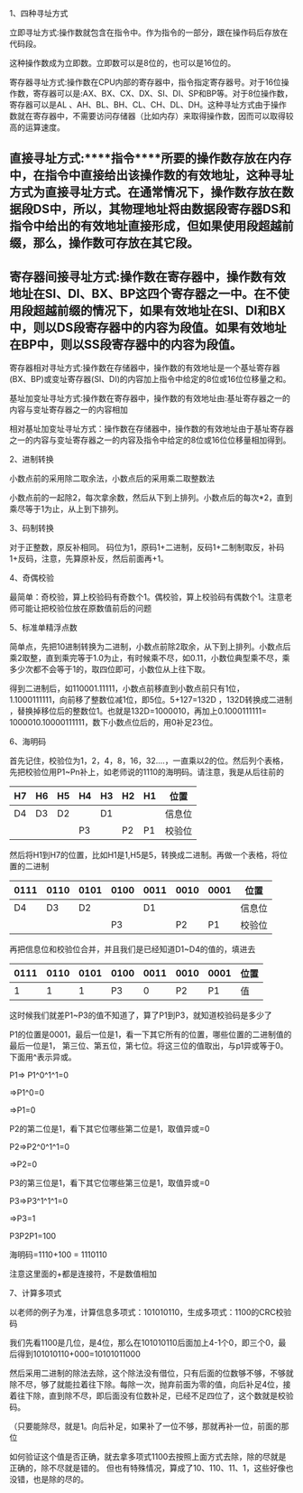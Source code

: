 1、四种寻址方式

立即寻址方式:操作数就包含在指令中。作为指令的一部分，跟在操作码后存放在代码段。

这种操作数成为立即数。立即数可以是8位的，也可以是16位的。

 

寄存器寻址方式:操作数在CPU内部的寄存器中，指令指定寄存器号。对于16位操作数，寄存器可以是:AX、BX、CX、DX、SI、DI、SP和BP等。对于8位操作数，寄存器可以是AL 、AH、BL、BH、CL、CH、DL、DH。这种寻址方式由于操作数就在寄存器中，不需要访问存储器（比如内存）来取得操作数，因而可以取得较高的运算速度。

 

## 直接寻址方式:***\*指令\****所要的操作数存放在内存中，在指令中直接给出该操作数的有效地址，这种寻址方式为直接寻址方式。在通常情况下，操作数存放在数据段DS中，所以，其物理地址将由数据段寄存器DS和指令中给出的有效地址直接形成，但如果使用段超越前缀，那么，操作数可存放在其它段。

## 寄存器间接寻址方式:操作数在寄存器中，操作数有效地址在SI、DI、BX、BP这四个寄存器之一中。在不使用段超越前缀的情况下，如果有效地址在SI、DI和BX中，则以DS段寄存器中的内容为段值。如果有效地址在BP中，则以SS段寄存器中的内容为段值。

寄存器相对寻址方式:操作数在存储器中，操作数的有效地址是一个基址寄存器(BX、BP)或变址寄存器(SI、DI)的内容加上指令中给定的8位或16位位移量之和。

 

基址加变址寻址方式:操作数在寄存器中，操作数的有效地址由:基址寄存器之一的内容与变址寄存器之一的内容相加

 

相对基址加变址寻址方式：操作数在存储器中，操作数的有效地址由于基址寄存器之一的内容与变址寄存器之一的内容及指令中给定的8位或16位位移量相加得到。

 

2、进制转换

小数点前的采用除二取余法，小数点后的采用乘二取整数法

小数点前的一起除2，每次拿余数，然后从下到上排列。小数点后的每次*2，直到乘尽等于1为止，从上到下排列。

 

3、码制转换

对于正整数，原反补相同。 码位为1，原码1+二进制，反码1+二制制取反，补码1+反码，注意，先算原补反，然后前面再+1。

 

4、奇偶校验

最简单：奇校验，算上校验码有奇数个1。偶校验，算上校验码有偶数个1。注意老师可能让把校验位放在原数值前后的问题

 

5、标准单精浮点数

简单点，先把10进制转换为二进制，小数点前除2取余，从下到上排列。小数点后乘2取整，直到乘完等于1.0为止，有时候乘不尽，如0.11，小数位典型乘不尽，乘多少次都不会等于1的，取四位即可，小数位从上往下取。 

得到二进制后，如110001.11111，小数点前移直到小数点前只有1位，1.1000111111，向前移了整数位减1位，即5位。5+127=132D ，132D转换成二进制 ，替换掉移位后的整数位1。也就是132D=1000010，再加上0.1000111111= 1000010.10000111111，数下小数点位后的，用0补足23位。

 

6、海明码

首先记住，校验位为1，2，4，8，16，32....，一直乘以2的位。然后列个表格，先把校验位用P1~Pn补上，如老师说的1110的海明码。请注意，我是从后往前的

| H7   | H6   | H5   | H4   | H3   | H2   | H1   | 位置   |
| ---- | ---- | ---- | ---- | ---- | ---- | ---- | ------ |
| D4   | D3   | D2   |      | D1   |      |      | 信息位 |
|      |      |      | P3   |      | P2   | P1   | 校验位 |

 

然后将H1到H7的位置，比如H1是1,H5是5，转换成二进制。再做一个表格，将位置的二进制

| 0111 | 0110 | 0101 | 0100 | 0011 | 0010 | 0001 | 位置   |
| ---- | ---- | ---- | ---- | ---- | ---- | ---- | ------ |
| D4   | D3   | D2   |      | D1   |      |      | 信息位 |
|      |      |      | P3   |      | P2   | P1   | 校验位 |

 

再把信息位和校验位合并，并且我们是已经知道D1~D4的值的，填进去

| 0111 | 0110 | 0101 | 0100 | 0011 | 0010 | 0001 | 位置 |
| ---- | ---- | ---- | ---- | ---- | ---- | ---- | ---- |
| 1    | 1    | 1    | P3   | 0    | P2   | P1   | 值   |

 

这时候我们就差P1~P3的值不知道了，算了P1到P3，就知道校验码是多少了

P1的位置是0001，最后一位是1，看一下其它所有的位置，哪些位置的二进制值的最后一位是1， 第三位、第五位，第七位。将这三位的值取出，与p1异或等于0。下面用^表示异或。

P1=> P1^0^1^1=0

 =>P1^0=0

 =>P1=0

P2的第二位是1，看下其它位哪些第二位是1，取值异或=0

P2=>P2^0^1^1=0

 =>P2=0

P3的第三位是1，看下其它位哪些第三位是1，取值异或=0

P3=>P3^1^1^1=0

 =>P3=1

 

P3P2P1=100 

海明码=1110+100 = 1110110

注意这里面的+都是连接符，不是数值相加

 

7、计算多项式

以老师的例子为准，计算信息多项式：101010110，生成多项式：1100的CRC校验码

我们先看1100是几位，是4位，那么在101010110后面加上4-1个0，即三个0，最后得到101010110+000=10101011000

然后采用二进制的除法去除，这个除法没有借位，只有后面的位数够不够，不够就除不尽，够了就能拉着往下除。每除一次，抛弃前面为零的值，向后补足4位，接着往下除，直到除不尽，即后面没有位数补足，已经不足四位了，这个数就是校验码。

（只要能除尽，就是1。向后补足，如果补了一位不够，那就再补一位，前面的那位

如何验证这个值是否正确，就去拿多项式1100去按照上面方式去除，除的尽就是正确的，除不尽就是错的。 但也有特殊情况，算成了10、110、11、1，这些好像也没错，也是除的尽的。

